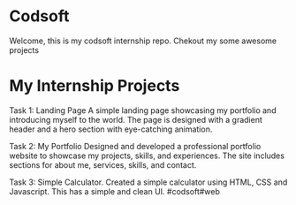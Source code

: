 # Codsoft  
Welcome, this is my codsoft internship repo. Chekout my some awesome projects

# My Internship Projects

Task 1: Landing Page A simple landing page showcasing my portfolio and introducing myself to the world. The page is designed with a gradient header and a hero section with eye-catching animation.

Task 2: My Portfolio Designed and developed a professional portfolio website to showcase my projects, skills, and experiences. The site includes sections for about me, services, skills, and contact.

Task 3: Simple Calculator. Created a simple calculator using HTML, CSS and Javascript. This has a simple and clean UI.
#codsoft#web
